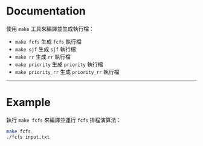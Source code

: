 # Documentation

使用 `make` 工具來編譯並生成執行檔：

- `make fcfs` 生成 `fcfs` 執行檔
- `make sjf` 生成 `sjf` 執行檔
- `make rr` 生成 `rr` 執行檔
- `make priority` 生成 `priority` 執行檔
- `make priority_rr` 生成 `priority_rr` 執行檔

---

# Example

執行 `make fcfs` 來編譯並運行 `fcfs` 排程演算法：

```bash
make fcfs
./fcfs input.txt
```


